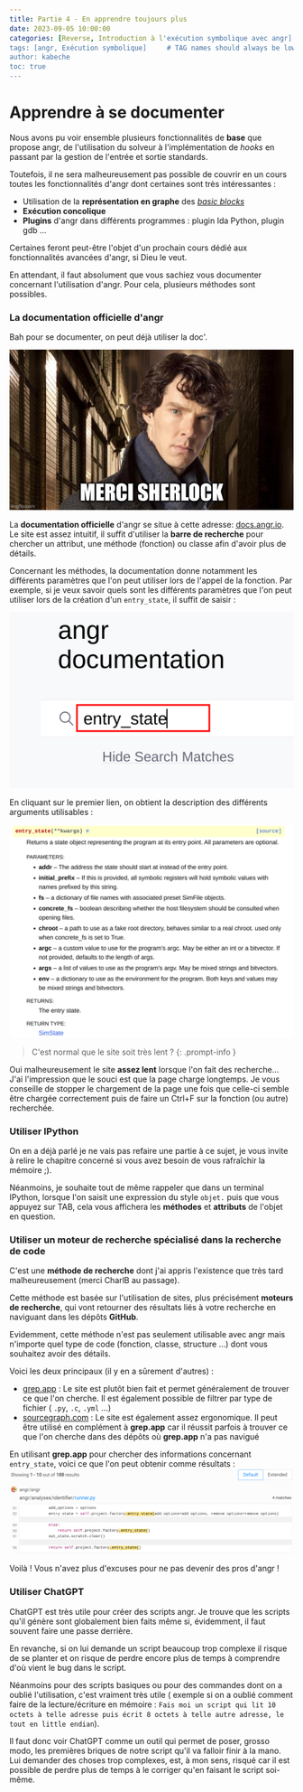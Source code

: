 ```yaml
---
title: Partie 4 - En apprendre toujours plus
date: 2023-09-05 10:00:00
categories: [Reverse, Introduction à l'exécution symbolique avec angr]
tags: [angr, Exécution symbolique]     # TAG names should always be lowercase
author: kabeche
toc: true
---
```

# Apprendre à se documenter

Nous avons pu voir ensemble plusieurs fonctionnalités de **base** que propose angr, de l'utilisation du solveur à l'implémentation de *hooks* en passant par la gestion de l'entrée et sortie standards.

Toutefois, il ne sera malheureusement pas possible de couvrir en un cours toutes les fonctionnalités d'angr dont certaines sont très intéressantes :

- Utilisation de la **représentation en graphe** des [*basic blocks*](https://fr.wikipedia.org/wiki/Bloc_de_base)
- **Exécution concolique**
- **Plugins** d'angr dans différents programmes : plugin Ida Python, plugin gdb ...

Certaines feront peut-être l'objet d'un prochain cours dédié aux fonctionnalités avancées d'angr, si Dieu le veut. 

En attendant, il faut absolument que vous sachiez vous documenter concernant l'utilisation d'angr. Pour cela, plusieurs méthodes sont possibles.

### La documentation officielle d'angr

Bah pour se documenter, on peut déjà utiliser la doc'.

![](/assets/images/introduction_a_l_execution_symbolique_avec_angr/merci_sherlock.png)

La **documentation officielle** d'angr se situe à cette adresse: [docs.angr.io](docs.angr.io). Le site est assez intuitif, il suffit d'utiliser la **barre de recherche** pour chercher un attribut, une méthode (fonction) ou classe afin d'avoir plus de détails.

Concernant les méthodes, la documentation donne notamment les différents paramètres que l'on peut utiliser lors de l'appel de la fonction. Par exemple, si je veux savoir quels sont les différents paramètres que l'on peut utiliser lors de la création d'un `entry_state`, il suffit de saisir :


![](/assets/images/introduction_a_l_execution_symbolique_avec_angr/search_documentation.png)

En cliquant sur le premier lien, on obtient la description des différents arguments utilisables :

![](/assets/images/introduction_a_l_execution_symbolique_avec_angr/args_entry_state.png)

> C'est normal que le site soit très lent ?
{: .prompt-info }

Oui malheureusement le site **assez lent** lorsque l'on fait des recherche... J'ai l'impression que le souci est que la page charge longtemps. Je vous conseille de stopper le chargement de la page une fois que celle-ci semble être chargée correctement puis de faire un Ctrl+F sur la fonction (ou autre) recherchée.

### Utiliser IPython

On en a déjà parlé je ne vais pas refaire une partie à ce sujet, je vous invite à relire le chapitre concerné si vous avez besoin de vous rafraîchir la mémoire ;).

Néanmoins, je souhaite tout de même rappeler que dans un terminal IPython, lorsque l'on saisit une expression du style `objet.` puis que vous appuyez sur TAB, cela vous affichera les **méthodes** et **attributs** de l'objet en question.

### Utiliser un moteur de recherche spécialisé dans la recherche de code

C'est une **méthode de recherche** dont j'ai appris l'existence que très tard malheureusement (merci CharlB au passage). 

Cette méthode est basée sur l'utilisation de sites, plus précisément **moteurs de recherche**, qui vont retourner des résultats liés à votre recherche en naviguant dans les dépôts **GitHub**.

Evidemment, cette méthode n'est pas seulement utilisable avec angr mais n'importe quel type de code (fonction, classe, structure ...) dont vous souhaitez avoir des détails.

Voici les deux principaux (il y en a sûrement d'autres) :

- [grep.app](https://grep.app/) : Le site est plutôt bien fait et permet généralement de trouver ce que l'on cherche. Il est également possible de filtrer par type de fichier ( `.py`, `.c`, `.yml` ...)
- [sourcegraph.com](sourcegraph.com) : Le site est également assez ergonomique. Il peut être utilisé en complément à **grep.app** car il réussit parfois à trouver ce que l'on cherche dans des dépôts où **grep.app** n'a pas navigué

En utilisant **grep.app** pour chercher des informations concernant `entry_state`, voici ce que l'on peut obtenir comme résultats :
![](/assets/images/introduction_a_l_execution_symbolique_avec_angr/grep_app_result.png)

Voilà ! Vous n'avez plus d'excuses pour ne pas devenir des pros d'angr !

### Utiliser ChatGPT

ChatGPT est très utile pour créer des scripts angr. Je trouve que les scripts qu'il génère sont globalement bien faits même si, évidemment, il faut souvent faire une passe derrière.

En revanche, si on lui demande un script beaucoup trop complexe il risque de se planter et on risque de perdre encore plus de temps à comprendre d'où vient le bug dans le script.

Néanmoins pour des scripts basiques ou pour des commandes dont on a oublié l'utilisation, c'est vraiment très utile ( exemple si on a oublié comment faire de la lecture/écriture en mémoire : `Fais moi un script qui lit 10 octets à telle adresse puis écrit 8 octets à telle autre adresse, le tout en little endian`).

Il faut donc voir ChatGPT comme un outil qui permet de poser, grosso modo, les premières briques de notre script qu'il va falloir finir à la mano. Lui demander des choses trop complexes, est, à mon sens, risqué car il est possible de perdre plus de temps à le corriger qu'en faisant le script soi-même.